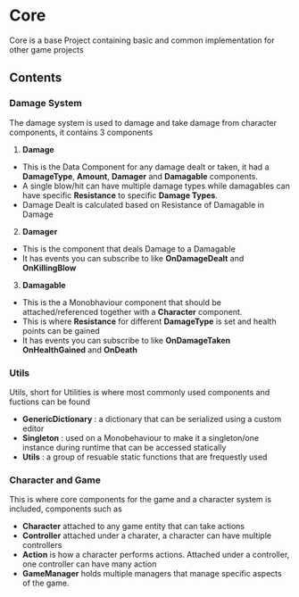 # Core
Core is a base Project containing basic and common implementation for other game projects
## Contents
### Damage System
The damage system is used to damage and take damage from character components, it contains 3 components
1. **Damage**
- This is the Data Component for any damage dealt or taken, it had a **DamageType**, **Amount**, **Damager** and **Damagable** components.
- A single blow/hit can have multiple damage types while damagables can have specific **Resistance** to specific **Damage Types**.
- Damage Dealt is calculated based on Resistance of Damagable in Damage
2. **Damager**
- This is the component that deals Damage to a Damagable
- It has events you can subscribe to like **OnDamageDealt** and **OnKillingBlow**
3. **Damagable**
- This is the a Monobhaviour component that should be attached/referenced together with a **Character** component.
- This is where **Resistance** for different **DamageType** is set and health points can be gained
- It has events you can subscribe to like **OnDamageTaken** **OnHealthGained** and **OnDeath**

### Utils
Utils, short for Utilities is where most commonly used components and fuctions can be found
- **GenericDictionary** : a dictionary that can be serialized using a custom editor
- **Singleton** : used on a Monobehaviour to make it a singleton/one instance during runtime that can be accessed statically
- **Utils** : a group of resuable static functions that are frequestly used

### Character and Game
This is where core components for the game and a character system is included, components such as
- **Character** attached to any game entity that can take actions
- **Controller** attached under a charater, a character can have multiple controllers
- **Action** is how a character performs actions. Attached under a controller, one controller can have many action
- **GameManager** holds multiple managers that manage specific aspects of the game.
